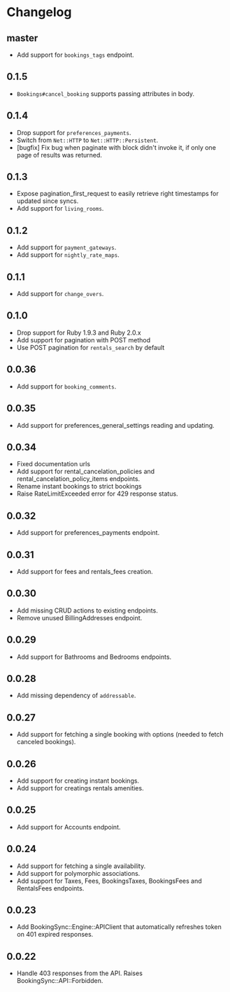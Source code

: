 # Changelog

## master

- Add support for `bookings_tags` endpoint.

## 0.1.5

- `Bookings#cancel_booking` supports passing attributes in body.

## 0.1.4

- Drop support for `preferences_payments`.
- Switch from `Net::HTTP` to `Net::HTTP::Persistent`.
- [bugfix] Fix bug when paginate with block didn't invoke it, if only one page of results was returned.

## 0.1.3

- Expose pagination_first_request to easily retrieve right timestamps for updated since syncs.
- Add support for `living_rooms`.

## 0.1.2

- Add support for `payment_gateways`.
- Add support for `nightly_rate_maps`.

## 0.1.1

- Add support for `change_overs`.

## 0.1.0

- Drop support for Ruby 1.9.3 and Ruby 2.0.x
- Add support for pagination with POST method
- Use POST pagination for `rentals_search` by default

## 0.0.36

- Add support for `booking_comments`.

## 0.0.35

- Add support for preferences_general_settings reading and updating.

## 0.0.34

- Fixed documentation urls
- Add support for rental_cancelation_policies and rental_cancelation_policy_items endpoints.
- Rename instant bookings to strict bookings
- Raise RateLimitExceeded error for 429 response status.

## 0.0.32

- Add support for preferences_payments endpoint.

## 0.0.31

- Add support for fees and rentals_fees creation.

## 0.0.30

- Add missing CRUD actions to existing endpoints.
- Remove unused BillingAddresses endpoint.

## 0.0.29

- Add support for Bathrooms and Bedrooms endpoints.

## 0.0.28

- Add missing dependency of `addressable`.

## 0.0.27

- Add support for fetching a single booking with options (needed to fetch canceled bookings).

## 0.0.26

- Add support for creating instant bookings.
- Add support for creatings rentals amenities.

## 0.0.25

- Add support for Accounts endpoint.

## 0.0.24

- Add support for fetching a single availability.
- Add support for polymorphic associations.
- Add support for Taxes, Fees, BookingsTaxes, BookingsFees and RentalsFees endpoints.

## 0.0.23

- Add BookingSync::Engine::APIClient that automatically refreshes token on 401 expired responses.

## 0.0.22

- Handle 403 responses from the API. Raises BookingSync::API::Forbidden.
